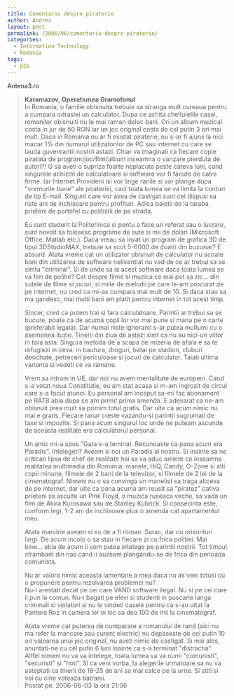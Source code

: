 ```yaml
---
title: Comentariu despre piraterie
author: Andrei
layout: post
permalink: /2006/06/comentariu-despre-piraterie/
categories:
  - Information Technology
  - Romania
tags:
  - p2p
---
```

Antena3.ro

> **Karamazov, Operatiunea Gramofonul**  
> In Romania, o familie obisnuita trebuie sa stranga mult cureaua pentru a cumpara odraslei un calculator. Dupa ce achita cheltuielile casei, romanilor obisnuiti nu le mai raman deloc bani. Ori un album muzical costa in jur de 50 RON iar un joc original costa de cel putin 3 ori mai mult. Daca in Romania nu ar fi existat piraterie, nu s-ar fi ajuns la nici macar 1% din numarul utilizatorilor de PC sau internet cu care se lauda guvenrantii nostrii astazi. Chiar va imaginati ca fiecare copie piratata de program/joc/film/album inseamna o vanzare pierduta de autori?! O sa aveti o supriza foarte neplacuta peste cateva luni, cand singurele achizitii de calculatoare si software vor fi facute de catre firme. Iar Internet Providerii isi vor linge ranile si vor plange dupa "vremurile bune" ale pirateriei, caci toata lumea se va limita la conturi de tip E-mail. Singurii care vor avea de castigat sunt cei dispusi sa riste ani de inchisoare pentru profituri. Adica baietii de la taraba, prieteni de portofel cu politistii de pe strada.
> 
> Eu sunt student la Politehnica si pentu a face un referat sau o lucrare, sunt nevoit sa folosesc programe de sute si mii de dolari (Microsoft Office, Matlab etc.). Daca vreau sa invat un program de grafica 3D de tipul 3DStudioMAX, trebuie sa scot 5-6000 de doalri din buzunar? E absurd. Atata vreme cat un utilizator obisnuit de calculator nu scoate bani din utilizarea de software nelicentiat nu vad de ce ar trebui sa se simta "criminal". Si de unde sa ia acest software daca toata lumea se va feri de politie? Cat despre filme si muzica ce mai pot sa zic... din sutele de filme si jocuri, si miile de melodii pe care le-am procurat de pe internet, nu cred ca mi-as cumpara mai mult de 10. Si daca stau sa ma gandesc, mai multi bani am platit pentru internet in tot acest timp.
> 
> Sincer, cred ca putem trai si fara calculatoare. Parintii ar trebui sa se bucure, poate ca de acuma copii lor vor mai pune si mana pe o carte (preferabil legala). Dar numai niste ignoranti s-ar putea multumi cu o asemenea iluzie. Tinerii din ziua de astazi simt ca nu au nici-un viitor in tara asta. Singura metoda de a scapa de mizeria de afara e sa te refugiezi in ceva: in bautura, droguri, batai pe stadion, cluburi deochate, petreceri periculoase si jocuri de calculator. Taiati ultima varianta si vedeti ce va ramane.
> 
> Vrem sa intram in UE, dar noi nu avem mentalitate de europeni. Cand s-a votat noua Constitutie, eu am stat acasa si m-am ingrozit de circul care s-a facut atunci. Eu personal am inceput sa-mi fac abonament pe RATB abia dupa ce am primit prima amenda. E adevarat ca ne-am obisnuit prea mult sa primim totul gratis. Dar uite ca acum nimic nu mai e gratis. Fiecare tanar creste vazandu-si parintii sugrumati de taxe si impozite. Si pana acum singurul loc unde ne puteam ascunde de aceasta realitate era calculatorul personal.
> 
> Un amic mi-a spus "Gata s-a teminat. Recunoaste ca pana acum era Paradis". Intelegeti? Aveam si noi un Paradis al nostru. Si inainte sa ne criticati lipsa de chef de realitate hai sa va aduc aminte ce inseamna realitatea multimedia din Romania: manele, HiQ, Candy, O-Zone si alti copii minune, filmele de 2 bani de la televizor, si filmele de 2 lei de la cinematograf. Nimeni nu o sa convinga un manelist sa traga altceva de pe internet, dar uite ca pana acuma am reusit sa "piratez" cativa prieteni sa asculte un Pink Floyd, o muzica ruseaca veche, sa vada un film de Akira Kurosawa sau de Stanley Kubrick. Si consecinta este, conform legi, 1-2 ani de inchisoare plus o amenda cat apartamentul meu.
> 
> Atata mandrie aveam si eu de a fi roman. Sarac, dar cu orizonturi largi. De acum incolo o sa stau in fiecare zi cu frica politiei. Mai  
> bine... abia de acum ii vom putea intelege pe parintii nostrii. Tot timpul strambam din nas cand ii auzeam plangandu-se de frica din perioada comunista.
> 
> Nu ar valora nimic aceasta lamentare a mea daca nu as veni totusi cu o propunere pentru rezolvarea problemei nu?  
> Nu-i arestati decat pe cei care VAND software ilegal. Nu si pe cei care il pun la comun. Nu-i bagati pe elevi si studenti in puscarie langa criminali si violatori si nu le vindeti casele pentru ca s-au uitat la Pantera Roz in camera lor in loc sa dea 100 de mii la cinematograf.
> 
> Atata vreme cat puterea de cumparare a romanului de rand (aici nu ma refer la mancare sau curent electric) nu depaseste de cel putin 10 ori valoarea unui joc original, nu aveti nimic de castigat. Si mai ales, anuntati-ne cu cel putin 6 luni inainte ca s-a terminat "distractia". Altfel nimeni nu va va intelege, toata lumea va va numi "comunisti", "securisti" si "hoti". Si ca veni vorba, la alegerile urmatoare sa nu va asteptati ca tinerii de 18-25 de ani sa mai calce pe la urne. Si stiti si voi cu cine voteaza batranii.  
> Postat pe: 2006-06-03 la ora 21:06